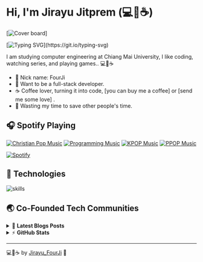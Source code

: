 # Hi, I'm Jirayu Jitprem (💻💖☕)

[![Cover board](https://www.google.com/url?sa=i&url=https%3A%2F%2Fwww.pinterest.com%2Fpin%2F430656783122943524%2F&psig=AOvVaw0hmx5a7Y36MjYI9h1VEudW&ust=1693032343215000&source=images&cd=vfe&opi=89978449&ved=0CBAQjRxqFwoTCNCT8oub94ADFQAAAAAdAAAAABAU)]

[![Typing SVG](https://readme-typing-svg.herokuapp.com?font=comfortaa&color=016EEA&size=24&width=500&lines=I+am+studying+computer+engineering;I+like+coding...+watching+series;And+playing+games..;Nice+to+meet+you...)](https://git.io/typing-svg)

I am studying computer engineering at Chiang Mai University, I like coding, watching series, and playing games.. 💻💖☕

- 💝 Nick name: FourJi
- 💼 Want to be a full-stack developer.
- ☕ Coffee lover, turning it into code, [you can buy me a coffee] <!--(https://buymeacoff.ee/warengonzaga)--> or [send me some love] <!--(https://github.com/sponsors/warengonzaga)-->.
- 🎯 Wasting my time to save other people's time.

## 🎧 Spotify Playing

[![Christian Pop Music](https://img.shields.io/badge/Christian%20Pop%20Music-%231DB954.svg?&style=flat-square&logo=spotify&logoColor=white)](https://open.spotify.com/playlist/0eufhXK7WPSiiwPcaz3Jq7?si=839465c918394657) [![Programming Music](https://img.shields.io/badge/Programming%20Music-%231DB954.svg?&style=flat-square&logo=spotify&logoColor=white)](https://open.spotify.com/playlist/1FWq5Cu05LmtSHgFEXRnZO?si=FozGJF9nRXq2wTv_JpN2wQ) [![KPOP Music](https://img.shields.io/badge/KPOP%20Music-%231DB954.svg?&style=flat-square&logo=spotify&logoColor=white)](https://open.spotify.com/playlist/2DFExFNWYOwQMZy6wUeCxX?si=s1Ndgj8hTg-r8zLlvRgv1Q) [![PPOP Music](https://img.shields.io/badge/PPOP%20Music-%231DB954.svg?&style=flat-square&logo=spotify&logoColor=white)](https://open.spotify.com/playlist/58bZKfJFpUl2CwWET1QJ3X?si=259YV8_VRS-IKHsFZMmPTQ)

[![Spotify](https://readme-spotify.warengonzaga.com/api/spotify)](https://open.spotify.com/user/vmt7lpqdatuelp2chw7ur2p2l)

## 🔧 Technologies

![skills](https://skillicons.dev/icons?i=html,css,js,ts,php,nodejs,react,mongodb,mysql,py,docker,git,figma,vscode&theme=light)

## 🌏 Co-Founded Tech Communities

<!-- markdownlint-disable MD033 -->

<details>
    <summary>&#128240 <b>Latest Blogs Posts</b></summary><br/>

<!-- BLOG-POST-LIST:START -->

- [Deploy Next.js App to GitHub Pages with new GitHub Actions](https://blog.warengonzaga.com/deploy-nextjs-app-to-github-pages-with-new-github-actions)

<!-- BLOG-POST-LIST:END -->

</details>

<details>
    <summary>&#9889 <b>GitHub Stats</b></summary><br/>

[![Jirayu123za Github Stats](https://readme-stats.warengonzaga.com/api?username=jirayu123za&show_icons=true&count_private=true)](https://github.com/jirayu123za/github-readme-stats) [![Top Language](https://readme-stats.warengonzaga.com/api/top-langs?username=jirayu123za&layout=compact)](https://github.com/warengonzaga/github-readme-stats)

</details>

---

💻💖☕ by [Jirayu_FourJi](https://github.com/jirayu123za) 🙏
